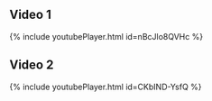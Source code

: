 ## Video 1

{% include youtubePlayer.html id=nBcJlo8QVHc %}

## Video 2

{% include youtubePlayer.html id=CKbIND-YsfQ %}
